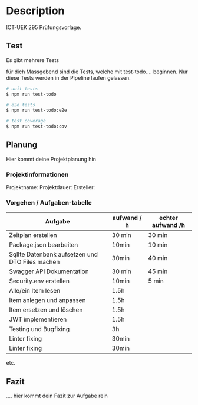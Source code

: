 # Description

ICT-UEK 295 Prüfungsvorlage.

## Test

Es gibt mehrere Tests

für dich Massgebend sind die Tests, welche mit test-todo.... beginnen. Nur diese Tests werden in der Pipeline laufen gelassen.

```bash
# unit tests
$ npm run test-todo

# e2e tests
$ npm run test-todo:e2e

# test coverage
$ npm run test-todo:cov
```

## Planung

Hier kommt deine Projektplanung hin

### Projektinformationen
Projektname: 
Projektdauer: 
Ersteller: 

### Vorgehen / Aufgaben-tabelle

| Aufgabe                                         | aufwand / h | echter aufwand /h |
|-------------------------------------------------|-------------|-------------------|
| Zeitplan erstellen                              | 30 min      | 30 min            |
| Package.json bearbeiten                         | 10min       | 10 min            |
| SqlIte Datenbank aufsetzen und DTO Files machen | 30min       | 40 min            |
| Swagger API Dokumentation                       | 30 min      | 45 min            |
| Security.env erstellen                          | 10min       | 5 min             |
| Alle/ein Item lesen                             | 1.5h        |                   |
| Item anlegen und anpassen                       | 1.5h        |                   |
| Item ersetzen und löschen                       | 1.5h        |                   |
| JWT implementieren                              | 1.5h        |                   |
| Testing und Bugfixing                           | 3h          |                   |  
| Linter fixing                                   | 30min       |                   |
| Linter fixing                                   | 30min       |                   |

etc.

## Fazit
.... hier kommt dein Fazit zur Aufgabe rein
